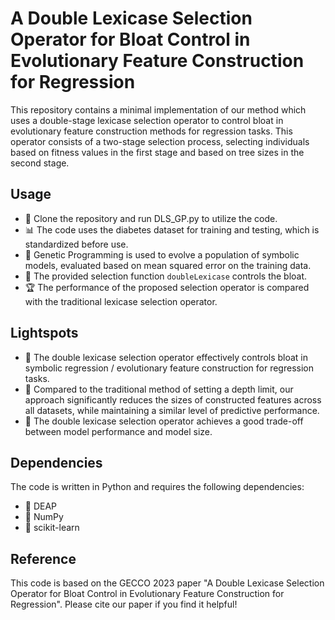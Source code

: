 # A Double Lexicase Selection Operator for Bloat Control in Evolutionary Feature Construction for Regression

This repository contains a minimal implementation of our method which uses a double-stage lexicase selection operator to control bloat in evolutionary feature construction methods for regression tasks. This operator consists of a two-stage selection process, selecting individuals based on fitness values in the first stage and based on tree sizes in the second stage.

## Usage 
- 📌 Clone the repository and run DLS_GP.py to utilize the code. 
- 📊 The code uses the diabetes dataset for training and testing, which is standardized before use. 
- 🧬 Genetic Programming is used to evolve a population of symbolic models, evaluated based on mean squared error on the training data. 
- 🔄 The provided selection function `doubleLexicase` controls the bloat. 
- 🏆 The performance of the proposed selection operator is compared with the traditional lexicase selection operator.
## Lightspots
- 🚀 The double lexicase selection operator effectively controls bloat in symbolic regression / evolutionary feature construction for regression tasks.
- 💪 Compared to the traditional method of setting a depth limit, our approach significantly reduces the sizes of constructed features across all datasets, while maintaining a similar level of predictive performance.
- 🌟 The double lexicase selection operator achieves a good trade-off between model performance and model size.
## Dependencies

The code is written in Python and requires the following dependencies:
- 🐍 DEAP
- 🔢 NumPy
- 🧬 scikit-learn
## Reference

This code is based on the GECCO 2023 paper "A Double Lexicase Selection Operator for Bloat Control in Evolutionary Feature Construction for Regression". Please cite our paper if you find it helpful!